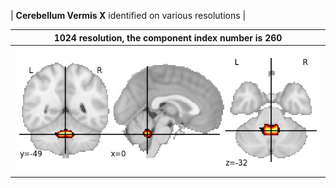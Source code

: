 


| **Cerebellum Vermis X** identified on various resolutions |

| 1024 resolution, the component index number is 260|  
|:---:|  
| ![Component 1024](../1024/final/260.jpg "From component 1024: Cerebellum Vermis X") |